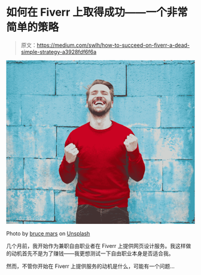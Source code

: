 # 如何在 Fiverr 上取得成功——一个非常简单的策略

> 原文：<https://medium.com/swlh/how-to-succeed-on-fiverr-a-dead-simple-strategy-a3928fdf6f6a>

![](img/54d3d34d20235a0ccfe2e2ba96803e98.png)

Photo by [bruce mars](https://unsplash.com/@brucemars?utm_source=medium&utm_medium=referral) on [Unsplash](https://unsplash.com?utm_source=medium&utm_medium=referral)

几个月前，我开始作为兼职自由职业者在 Fiverr 上提供网页设计服务。我这样做的动机首先不是为了赚钱——我更想测试一下自由职业本身是否适合我。

然而，不管你开始在 Fiverr 上提供服务的动机是什么，可能有一个问题…